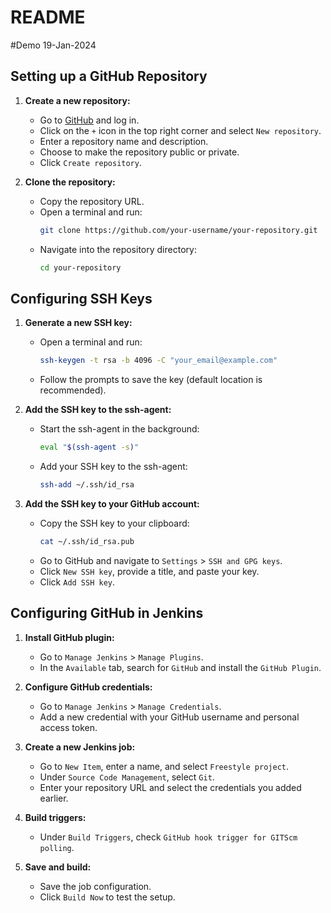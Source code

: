 # README

#Demo 19-Jan-2024

## Setting up a GitHub Repository

1. **Create a new repository:**
    - Go to [GitHub](https://github.com) and log in.
    - Click on the `+` icon in the top right corner and select `New repository`.
    - Enter a repository name and description.
    - Choose to make the repository public or private.
    - Click `Create repository`.

2. **Clone the repository:**
    - Copy the repository URL.
    - Open a terminal and run:
      ```sh
      git clone https://github.com/your-username/your-repository.git
      ```
    - Navigate into the repository directory:
      ```sh
      cd your-repository
      ```

## Configuring SSH Keys

1. **Generate a new SSH key:**
    - Open a terminal and run:
      ```sh
      ssh-keygen -t rsa -b 4096 -C "your_email@example.com"
      ```
    - Follow the prompts to save the key (default location is recommended).

2. **Add the SSH key to the ssh-agent:**
    - Start the ssh-agent in the background:
      ```sh
      eval "$(ssh-agent -s)"
      ```
    - Add your SSH key to the ssh-agent:
      ```sh
      ssh-add ~/.ssh/id_rsa
      ```

3. **Add the SSH key to your GitHub account:**
    - Copy the SSH key to your clipboard:
      ```sh
      cat ~/.ssh/id_rsa.pub
      ```
    - Go to GitHub and navigate to `Settings` > `SSH and GPG keys`.
    - Click `New SSH key`, provide a title, and paste your key.
    - Click `Add SSH key`.

## Configuring GitHub in Jenkins

1. **Install GitHub plugin:**
    - Go to `Manage Jenkins` > `Manage Plugins`.
    - In the `Available` tab, search for `GitHub` and install the `GitHub Plugin`.

2. **Configure GitHub credentials:**
    - Go to `Manage Jenkins` > `Manage Credentials`.
    - Add a new credential with your GitHub username and personal access token.

3. **Create a new Jenkins job:**
    - Go to `New Item`, enter a name, and select `Freestyle project`.
    - Under `Source Code Management`, select `Git`.
    - Enter your repository URL and select the credentials you added earlier.

4. **Build triggers:**
    - Under `Build Triggers`, check `GitHub hook trigger for GITScm polling`.

5. **Save and build:**
    - Save the job configuration.
    - Click `Build Now` to test the setup.
